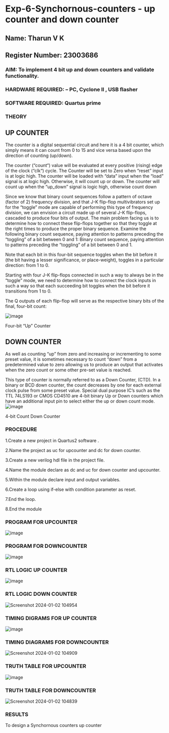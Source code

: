 # Exp-6-Synchornous-counters - up counter and down counter 
## Name: Tharun V K
## Register Number: 23003686
### AIM: To implement 4 bit up and down counters and validate  functionality.
### HARDWARE REQUIRED:  – PC, Cyclone II , USB flasher
### SOFTWARE REQUIRED:   Quartus prime
### THEORY 

## UP COUNTER 
The counter is a digital sequential circuit and here it is a 4 bit counter, which simply means it can count from 0 to 15 and vice versa based upon the direction of counting (up/down). 

The counter (“count“) value will be evaluated at every positive (rising) edge of the clock (“clk“) cycle.
The Counter will be set to Zero when “reset” input is at logic high.
The counter will be loaded with “data” input when the “load” signal is at logic high. Otherwise, it will count up or down.
The counter will count up when the “up_down” signal is logic high, otherwise count down

Since we know that binary count sequences follow a pattern of octave (factor of 2) frequency division, and that J-K flip-flop multivibrators set up for the “toggle” mode are capable of performing this type of frequency division, we can envision a circuit made up of several J-K flip-flops, cascaded to produce four bits of output.
The main problem facing us is to determine how to connect these flip-flops together so that they toggle at the right times to produce the proper binary sequence.
Examine the following binary count sequence, paying attention to patterns preceding the “toggling” of a bit between 0 and 1:
Binary count sequence, paying attention to patterns preceding the “toggling” of a bit between 0 and 1.

Note that each bit in this four-bit sequence toggles when the bit before it (the bit having a lesser significance, or place-weight), toggles in a particular direction: from 1 to 0.



 
 

Starting with four J-K flip-flops connected in such a way to always be in the “toggle” mode, we need to determine how to connect the clock inputs in such a way so that each succeeding bit toggles when the bit before it transitions from 1 to 0.

The Q outputs of each flip-flop will serve as the respective binary bits of the final, four-bit count:

 
 

![image](https://user-images.githubusercontent.com/36288975/169644758-b2f4339d-9532-40c5-af40-8f4f8c942e2c.png)

Four-bit “Up” Counter


## DOWN COUNTER 

As well as counting “up” from zero and increasing or incrementing to some preset value, it is sometimes necessary to count “down” from a predetermined value to zero allowing us to produce an output that activates when the zero count or some other pre-set value is reached.

This type of counter is normally referred to as a Down Counter, (CTD). In a binary or BCD down counter, the count decreases by one for each external clock pulse from some preset value. Special dual purpose IC’s such as the TTL 74LS193 or CMOS CD4510 are 4-bit binary Up or Down counters which have an additional input pin to select either the up or down count mode.
![image](https://user-images.githubusercontent.com/36288975/169644844-1a14e123-7228-4ed8-81a9-eb937dff4ac8.png)


4-bit Count Down Counter
### PROCEDURE
1.Create a new project in Quartus2 software . 

2.Name the project as uc for upcounter and dc for down counter. 

3.Create a new verilog hdl file in the project file. 

4.Name the module declare as dc and uc for down counter and upcounter. 

5.Within the module declare input and output variables. 

6.Create a loop using if-else with condition parameter as reset. 

7.End the loop. 

8.End the module



### PROGRAM FOR UPCOUNTER
![image](https://github.com/Thamizhjo/Exp-7-Synchornous-counters-/assets/123891476/87da7100-9136-462d-908b-0a07bb34c96b)

### PROGRAM FOR DOWNCOUNTER
![image](https://github.com/tharunkumaran2006/Exp-7-Synchornous-counters-/assets/151625188/e368f2bd-98a2-4d7d-b554-baf8218ca6fd)

### RTL LOGIC UP COUNTER
![image](https://github.com/Thamizhjo/Exp-7-Synchornous-counters-/assets/123891476/09f535b0-b007-45bd-a855-0f20b362ba4e)

### RTL LOGIC DOWN COUNTER
![Screenshot 2024-01-02 104954](https://github.com/tharunkumaran2006/Exp-7-Synchornous-counters-/assets/151625188/04ae0a16-16f6-4306-8af6-7841b953359a)

### TIMING DIGRAMS FOR UP COUNTER 
![image](https://github.com/Thamizhjo/Exp-7-Synchornous-counters-/assets/123891476/2c6dc5c9-670d-4856-b9e8-a481fd2252f0)

### TIMING DIAGRAMS FOR DOWNCOUNTER
![Screenshot 2024-01-02 104909](https://github.com/tharunkumaran2006/Exp-7-Synchornous-counters-/assets/151625188/121b531b-4216-4892-9bc9-b69b51e5a226)

### TRUTH TABLE FOR UPCOUNTER 

![image](https://github.com/Thamizhjo/Exp-7-Synchornous-counters-/assets/123891476/666d6f4d-8a69-4f54-aba6-894caf2060a3)

### TRUTH TABLE FOR DOWNCOUNTER
![Screenshot 2024-01-02 104839](https://github.com/tharunkumaran2006/Exp-7-Synchornous-counters-/assets/151625188/21a56c9f-af7f-4130-939d-424845fe0302)







### RESULTS 

To design a Synchornous counters up counter

